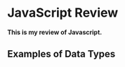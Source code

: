 # JavaScript Review

**This is my review of Javascript.**

## Examples of Data Types
```Javascript

``` 